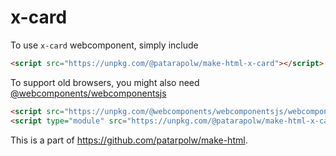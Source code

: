 # x-card

To use `x-card` webcomponent, simply include

```html
<script src="https://unpkg.com/@patarapolw/make-html-x-card"></script>
```

To support old browsers, you might also need [@webcomponents/webcomponentsjs](https://github.com/webcomponents/polyfills/tree/master/packages/webcomponentsjs)

```html
<script src="https://unpkg.com/@webcomponents/webcomponentsjs/webcomponents-loader.js"></script>
<script type="module" src="https://unpkg.com/@patarapolw/make-html-x-card"></script>
```

This is a part of <https://github.com/patarpolw/make-html>.
